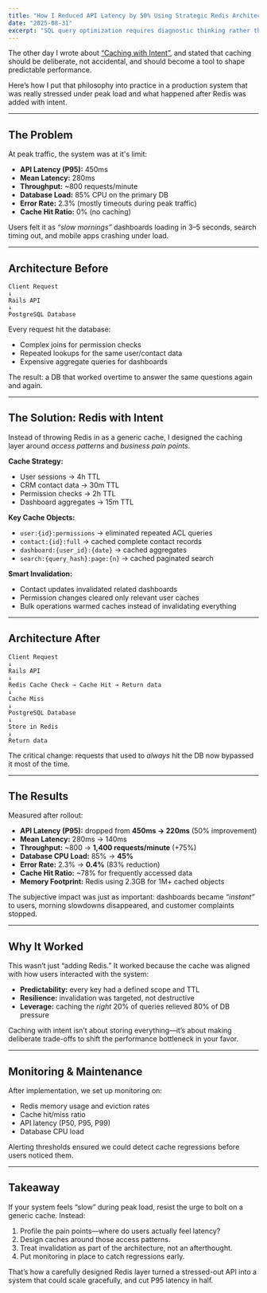 ```yaml
---
title: "How I Reduced API Latency by 50% Using Strategic Redis Architecture"
date: "2025-08-31"
excerpt: "SQL query optimization requires diagnostic thinking rather than checklist application. Effective performance tuning involves distinguishing between design issues and scaling problems through EXPLAIN analysis, indexing evaluation, filtering optimization, and concurrency assessment."
---
```


The other day I wrote about [“Caching with Intent”](/blog/19-caching-with-intent-how-to-avoid-the-redis-graveyard/), and stated that caching should be deliberate, not accidental, and should become a tool to shape predictable performance.

Here’s how I put that philosophy into practice in a production system that was really stressed under peak load and what happened after Redis was added with intent.

---

## The Problem

At peak traffic, the system was at it's limit:

- **API Latency (P95):** 450ms
- **Mean Latency:** 280ms
- **Throughput:** ~800 requests/minute
- **Database Load:** 85% CPU on the primary DB
- **Error Rate:** 2.3% (mostly timeouts during peak traffic)
- **Cache Hit Ratio:** 0% (no caching)

Users felt it as *“slow mornings”* dashboards loading in 3–5 seconds, search timing out, and mobile apps crashing under load.

---

## Architecture Before
```
Client Request
↓
Rails API
↓
PostgreSQL Database
```

Every request hit the database:
- Complex joins for permission checks
- Repeated lookups for the same user/contact data
- Expensive aggregate queries for dashboards

The result: a DB that worked overtime to answer the same questions again and again.

---

## The Solution: Redis with Intent

Instead of throwing Redis in as a generic cache, I designed the caching layer around *access patterns* and *business pain points*.

**Cache Strategy:**
- User sessions → 4h TTL
- CRM contact data → 30m TTL
- Permission checks → 2h TTL
- Dashboard aggregates → 15m TTL

**Key Cache Objects:**
- `user:{id}:permissions` → eliminated repeated ACL queries
- `contact:{id}:full` → cached complete contact records
- `dashboard:{user_id}:{date}` → cached aggregates
- `search:{query_hash}:page:{n}` → cached paginated search

**Smart Invalidation:**
- Contact updates invalidated related dashboards
- Permission changes cleared only relevant user caches
- Bulk operations warmed caches instead of invalidating everything

---

## Architecture After
```
Client Request
↓
Rails API
↓
Redis Cache Check → Cache Hit → Return data
↓
Cache Miss
↓
PostgreSQL Database
↓
Store in Redis
↓
Return data
```


The critical change: requests that used to *always* hit the DB now bypassed it most of the time.

---

## The Results

Measured after rollout:

- **API Latency (P95):** dropped from **450ms → 220ms** (50% improvement)
- **Mean Latency:** 280ms → 140ms
- **Throughput:** ~800 → **1,400 requests/minute** (+75%)
- **Database CPU Load:** 85% → **45%**
- **Error Rate:** 2.3% → **0.4%** (83% reduction)
- **Cache Hit Ratio:** ~78% for frequently accessed data
- **Memory Footprint:** Redis using 2.3GB for 1M+ cached objects

The subjective impact was just as important: dashboards became *“instant”* to users, morning slowdowns disappeared, and customer complaints stopped.

---

## Why It Worked

This wasn’t just “adding Redis.” It worked because the cache was aligned with how users interacted with the system:
- **Predictability:** every key had a defined scope and TTL
- **Resilience:** invalidation was targeted, not destructive
- **Leverage:** caching the *right* 20% of queries relieved 80% of DB pressure

Caching with intent isn’t about storing everything—it’s about making deliberate trade-offs to shift the performance bottleneck in your favor.

---

## Monitoring & Maintenance

After implementation, we set up monitoring on:
- Redis memory usage and eviction rates
- Cache hit/miss ratio
- API latency (P50, P95, P99)
- Database CPU load

Alerting thresholds ensured we could detect cache regressions before users noticed them.

---

## Takeaway

If your system feels “slow” during peak load, resist the urge to bolt on a generic cache. Instead:
1. Profile the pain points—where do users actually feel latency?
2. Design caches around those access patterns.
3. Treat invalidation as part of the architecture, not an afterthought.
4. Put monitoring in place to catch regressions early.

That’s how a carefully designed Redis layer turned a stressed-out API into a system that could scale gracefully, and cut P95 latency in half.


